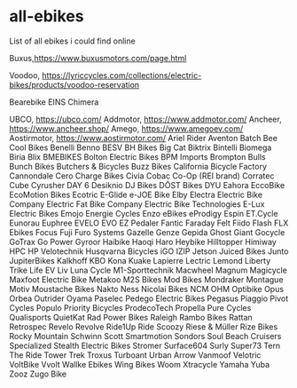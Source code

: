 # all-ebikes
List of all ebikes i could find online


  Buxus,https://www.buxusmotors.com/page.html

  Voodoo, https://lyriccycles.com/collections/electric-bikes/products/voodoo-reservation


Bearebike
EINS
Chimera

UBCO, https://ubco.com/
Addmotor, https://www.addmotor.com/
Ancheer, https://www.ancheer.shop/
Amego, https://www.amegoev.com/
Aostirmotor, https://www.aostirmotor.com/
Ariel Rider
Aventon
Batch
Bee Cool Bikes
Benelli
Benno
BESV
BH Bikes
Big Cat
Biktrix
Bintelli
Biomega
Biria
Blix
BMEBIKES
Bolton Electric Bikes
BPM Imports
Brompton
Bulls
Bunch Bikes
Butchers & Bicycles
Buzz Bikes
California Bicycle Factory
Cannondale
Cero
Charge Bikes
Civia
Cobac
Co-Op (REI brand)
Corratec
Cube
Cyrusher
DAY 6
Desiknio
DJ Bikes
DŌST Bikes
DYU
Eahora
EccoBike
EcoMotion Bikes
Ecotric
E-Glide
e-JOE Bike
Elby
Electra
Electric Bike Company
Electric Fat Bike Company
Electric Bike Technologies
E-Lux Electric Bikes
Emojo
Energie Cycles
Enzo eBikes
eProdigy
Espin
ET.Cycle
Eunorau
Euphree
EVELO
EVO
EZ Pedaler
Fantic
Faraday
Felt
Fiido
Flash
FLX Ebikes
Focus
Fuji
Furo Systems
Gazelle
Genze
Gepida
Ghost
Giant
Gocycle
GoTrax
Go Power
Gyroor
Haibike
Haoqi
Haro
Heybike
Hilltopper
Himiway
HPC
HP Velotechnik
Husqvarna Bicycles
iGO
IZIP
Jetson
Juiced Bikes
Junto
JupiterBikes
Kalkhoff
KBO
Kona
Kuake
Lapierre
Lectric
Lemond
Liberty Trike
Life EV
Liv
Luna Cycle
M1-Sporttechnik
Macwheel
Magnum
Magicycle
Maxfoot Electric Bike
Metakoo
M2S Bikes
Mod Bikes
Mondraker
Montague
Motiv
Moustache Bikes
Nakto
Ness
Nicolai Bikes
NCM
OHM
Optibike
Opus
Orbea
Outrider
Oyama
Paselec
Pedego Electric Bikes
Pegasus
Piaggio
Pivot Cycles
Populo
Priority Bicycles
ProdecoTech
Propella
Pure Cycles
Qualisports
QuietKat
Rad Power Bikes
Raleigh
Rambo Bikes
Rattan
Retrospec
Revelo
Revolve
Ride1Up
Ride Scoozy
Riese & Müller
Rize Bikes
Rocky Mountain
Schwinn
Scott
Smartmotion
Sondors
Soul Beach Cruisers
Specialized
Stealth Electric Bikes
Stromer
Surface604
Surly
Super73
Tern
The Ride
Tower
Trek
Troxus
Turboant
Urban Arrow
Vanmoof
Velotric
VoltBike
Vvolt
Wallke Ebikes
Wing Bikes
Woom
Xtracycle
Yamaha
Yuba
Zooz
Zugo Bike




